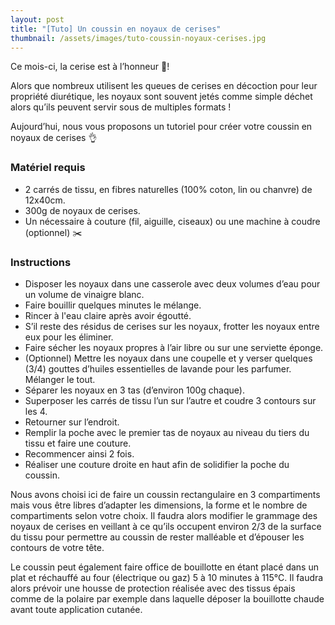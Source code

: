 ```yaml
---
layout: post
title: "[Tuto] Un coussin en noyaux de cerises"
thumbnail: /assets/images/tuto-coussin-noyaux-cerises.jpg
---
```

Ce mois-ci, la cerise est à l’honneur 🍒!

Alors que nombreux utilisent les queues de cerises en décoction pour leur propriété diurétique, les noyaux sont souvent jetés comme simple déchet alors qu’ils peuvent servir sous de multiples formats !

Aujourd’hui, nous vous proposons un tutoriel pour créer votre coussin en noyaux de cerises 👌

<!--more-->

### Matériel requis

* 2 carrés de tissu, en fibres naturelles (100% coton, lin ou chanvre) de 12x40cm.
* 300g de noyaux de cerises.
* Un nécessaire à couture (fil, aiguille, ciseaux) ou une machine à coudre (optionnel) ✂️

### Instructions

* Disposer les noyaux dans une casserole avec deux volumes d’eau pour un volume de vinaigre blanc.
* Faire bouillir quelques minutes le mélange.
* Rincer à l'eau claire après avoir égoutté.
* S’il reste des résidus de cerises sur les noyaux, frotter les noyaux entre eux pour les éliminer.
* Faire sécher les noyaux propres à l’air libre ou sur une serviette éponge.
* (Optionnel) Mettre les noyaux dans une coupelle et y verser quelques (3/4) gouttes d’huiles essentielles de lavande pour les parfumer. Mélanger le tout.
* Séparer les noyaux en 3 tas (d’environ 100g chaque).
* Superposer les carrés de tissu l’un sur l’autre et coudre 3 contours sur les 4.
* Retourner sur l’endroit.
* Remplir la poche avec le premier tas de noyaux au niveau du tiers du tissu et faire une couture.
* Recommencer ainsi 2 fois.
* Réaliser une couture droite en haut afin de solidifier la poche du coussin.

Nous avons choisi ici de faire un coussin rectangulaire en 3 compartiments mais vous être libres d’adapter les dimensions, la forme et le nombre de compartiments selon votre choix. Il faudra alors modifier le grammage des noyaux de cerises en veillant à ce qu’ils occupent environ 2/3 de la surface du tissu pour permettre au coussin de rester malléable et d’épouser les contours de votre tête.

Le coussin peut également faire office de bouillotte en étant placé dans un plat et réchauffé au four (électrique ou gaz) 5 à 10 minutes à 115°C. Il faudra alors prévoir une housse de protection réalisée avec des tissus épais comme de la polaire par exemple dans laquelle déposer la bouillotte chaude avant toute application cutanée.
